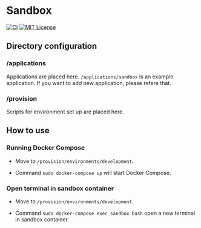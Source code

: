# Sandbox

[![CI](https://github.com/gatheluck/sandbox/workflows/CI/badge.svg)](https://github.com/gatheluck/sandbox/actions?query=workflow%3ACI)
[![MIT License](https://img.shields.io/github/license/gatheluck/sandbox?color=green)](LICENSE)

## Directory configuration

### /applications
Applications are placed here. `/applications/sandbox` is an example application. If you want to add new application, please refere that.

### /provision
Scripts for environment set up are placed here.

## How to use

### Running Docker Compose
- Move to `/provision/environments/development`.

- Command `sudo docker-compose up` will start Docker Compose.

### Open terminal in sandbox container
- Move to `/provision/environments/development`.

- Command `sudo docker-compose exec sandbox bash` open a new terminal in sandbox container.